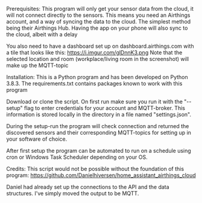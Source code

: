 Prerequisites:
This program will only get your sensor data from the cloud, it will not connect directly to the sensors. 
This means you need an Airthings account, and a way of syncing the data to the cloud. The simplest 
method being their Airthings Hub. Having the app on your phone will also sync to the cloud, albeit with a delay

You also need to have a dashboard set up on dashboard.airthings.com with a tile that looks like this:
https://i.imgur.com/glDnnK3.png
Note that the selected location and room (workplace/living room in the screenshot) will make up the MQTT-topic


Installation:
This is a Python program and has been developed on Python 3.8.3. The requirements.txt contains packages known to work
with this program

Download or clone the script. On first run make sure you run it with the "--setup" flag to enter credentials for 
your account and MQTT-broker. This information is stored locally in the directory in a file named "settings.json".

During the setup-run the program will check connection and returned the discovered sensors and their corresponding
MQTT-topics for setting up in your software of choice.

After first setup the program can be automated to run on a schedule using cron or Windows Task Scheduler depending
on your OS. 


Credits:
This script would not be possible without the foundation of this program: https://github.com/Danielhiversen/home_assistant_airthings_cloud

Daniel had already set up the connections to the API and the data structures. I've simply moved the output to be MQTT.